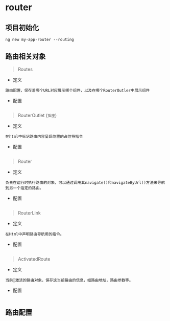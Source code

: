 # router

## 项目初始化

```
ng new my-app-router --routing
```
## 路由相关对象
> Routes
- 定义
```
路由配置，保存着哪个URL对应展示哪个组件，以及在哪个RouterOutler中展示组件
```
- 配置
```javascript

```

> RouterOutlet (`插座`)
- 定义
```
在html中标记路由内容呈现位置的占位符指令
```
- 配置
```javascript

```
> Router
- 定义
```
负责在运行时执行路由的对象，可以通过调用其navigate()和navigateByUrl()方法来导航到另一个指定的路由。
```
- 配置
```javascript

```
> RouterLink
- 定义
```
在Html中声明路由导航用的指令。
```
- 配置
```javascript

```
> ActivatedRoute
- 定义
```
当前激活的路由对象，保存这当前路由的信息，如路由地址，路由参数等。
```
- 配置
```javascript

```
## 路由配置

```

```
